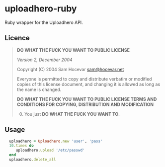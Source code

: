 uploadhero-ruby
===============

Ruby wrapper for the Uploadhero API.
## Licence     

> **DO WHAT THE FUCK YOU WANT TO PUBLIC LICENSE**
>
> *Version 2, December 2004*
>
> Copyright (C) 2004 Sam Hocevar <sam@hocevar.net>
>
> Everyone is permitted to copy and distribute verbatim or modified
> copies of this license document, and changing it is allowed as long
> as the name is changed.
>
>   **DO WHAT THE FUCK YOU WANT TO PUBLIC LICENSE
>   TERMS AND CONDITIONS FOR COPYING, DISTRIBUTION AND MODIFICATION**
>
>  0. You just **DO WHAT THE FUCK YOU WANT TO**.

## Usage
```ruby 
  uploadhero = Uploadhero.new 'user', 'pass'
  10.times do
     uploadhero.upload '/etc/passwd'
  end
  uploadhero.delete_all
```
